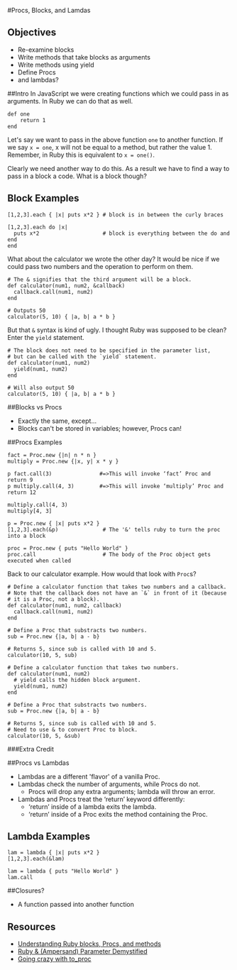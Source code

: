 #Procs, Blocks, and Lamdas

## Objectives

* Re-examine blocks
* Write methods that take blocks as arguments
* Write methods using yield
* Define Procs
*  and lambdas?

##Intro
In JavaScript we were creating functions which we could pass in as arguments. In Ruby we can do that as well.

```
def one
	return 1
end
```
Let's say we want to pass in the above function `one` to another function.
If we say `x = one`, x will not be equal to a method, but rather the
value 1. Remember, in Ruby this is equivalent to `x = one()`.

Clearly we need another way to do this. As a result we have to find a way to pass in a block a code. What is a block though?

## Block Examples

```
[1,2,3].each { |x| puts x*2 } # block is in between the curly braces

[1,2,3].each do |x|
  puts x*2                    # block is everything between the do and end
end
```

What about the calculator we wrote the other day?  It would be nice if
we could pass two numbers and the operation to perform on them.

```
# The & signifies that the third argument will be a block.
def calculator(num1, num2, &callback)
  callback.call(num1, num2)
end

# Outputs 50
calculator(5, 10) { |a, b| a * b }
```

But that `&` syntax is kind of ugly.  I thought Ruby was supposed to
be clean? Enter the `yield` statement.

```
# The block does not need to be specified in the parameter list,
# but can be called with the `yield` statement.
def calculator(num1, num2)
  yield(num1, num2)
end

# Will also output 50
calculator(5, 10) { |a, b| a * b }
```

##Blocks vs Procs
* Exactly the same, except...
* Blocks can't be stored in variables; however, Procs can!

##Procs Examples

```
fact = Proc.new {|n| n * n }
multiply = Proc.new {|x, y| x * y }
```

```
p fact.call(3)               #=>This will invoke ‘fact’ Proc and return 9
p multiply.call(4, 3)        #=>This will invoke ‘multiply’ Proc and return 12
```

```
multiply.call(4, 3)
multiply[4, 3]
```
   
```        
p = Proc.new { |x| puts x*2 }
[1,2,3].each(&p)              # The '&' tells ruby to turn the proc into a block 

proc = Proc.new { puts "Hello World" }
proc.call                     # The body of the Proc object gets executed when called
```

Back to our calculator example.  How would that look with `Proc`s?

```
# Define a calculator function that takes two numbers and a callback.
# Note that the callback does not have an `&` in front of it (because
# it is a Proc, not a block).
def calculator(num1, num2, callback)
  callback.call(num1, num2)
end

# Define a Proc that substracts two numbers.
sub = Proc.new {|a, b| a - b}

# Returns 5, since sub is called with 10 and 5.
calculator(10, 5, sub)
```

```
# Define a calculator function that takes two numbers.
def calculator(num1, num2)
  # yield calls the hidden block argument.
  yield(num1, num2)
end

# Define a Proc that substracts two numbers.
sub = Proc.new {|a, b| a - b}

# Returns 5, since sub is called with 10 and 5.
# Need to use & to convert Proc to block.
calculator(10, 5, &sub)
```

###Extra Credit

##Procs vs Lambdas
* Lambdas are a different 'flavor' of a vanilla Proc.
* Lambdas check the number of arguments, while Procs do not.
	* Procs will drop any extra arguments; lambda will throw an error.
* Lambdas and Procs treat the ‘return’ keyword differently:
	* ‘return’ inside of a lambda exits the lambda.
	* ‘return’ inside of a Proc exits the method containing the Proc.

## Lambda Examples
```
lam = lambda { |x| puts x*2 }
[1,2,3].each(&lam)

lam = lambda { puts "Hello World" }
lam.call
```

##Closures?
* A function passed into another function

## Resources

* [Understanding Ruby blocks, Procs, and methods](http://eli.thegreenplace.net/2006/04/18/understanding-ruby-blocks-procs-and-methods/)
* [Ruby & (Ampersand) Parameter Demystified](http://www.skorks.com/2013/04/ruby-ampersand-parameter-demystified/)
* [Going crazy with to_proc](http://iain.nl/going-crazy-with-to_proc)
